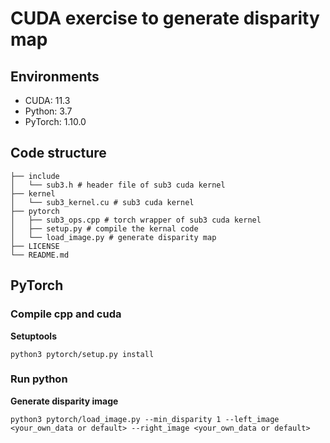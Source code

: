 # CUDA exercise to generate disparity map

## Environments
* CUDA: 11.3
* Python: 3.7
* PyTorch: 1.10.0

## Code structure
```shell
├── include
│   └── sub3.h # header file of sub3 cuda kernel
├── kernel
│   └── sub3_kernel.cu # sub3 cuda kernel
├── pytorch
│   ├── sub3_ops.cpp # torch wrapper of sub3 cuda kernel
│   ├── setup.py # compile the kernal code
│   └── load_image.py # generate disparity map
├── LICENSE
└── README.md
```

## PyTorch
### Compile cpp and cuda
**Setuptools**  
```shell
python3 pytorch/setup.py install
```

### Run python
**Generate disparity image**  
```shell
python3 pytorch/load_image.py --min_disparity 1 --left_image <your_own_data or default> --right_image <your_own_data or default>
```